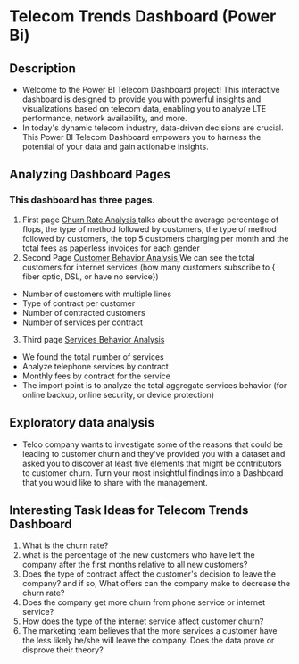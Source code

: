 # Telecom Trends Dashboard (Power Bi)
## Description
- Welcome to the Power BI Telecom Dashboard project! This interactive dashboard is designed to provide you with powerful insights and visualizations based on telecom data, enabling you to analyze LTE performance, network availability, and more. 
- In today's dynamic telecom industry, data-driven decisions are crucial. This Power BI Telecom Dashboard empowers you to harness the potential of your data and gain actionable insights.

## Analyzing Dashboard Pages 
### This dashboard has three pages.
1. First page <a href="https://github.com/MohamedNasr55/Telecom_Trends/blob/main/Dashboard%20Images/Churn%20Rate.png"> Churn Rate Analysis <a> talks about the average percentage of flops, the type of method followed by customers, the type of method followed by customers, the top 5 customers charging per month and the total fees as paperless invoices for each gender
2. Second Page <a href="https://github.com/MohamedNasr55/Telecom_Trends/blob/main/Dashboard%20Images/Customer%20Behavior.png"> Customer Behavior Analysis <a> We can see the total customers for internet services (how many customers subscribe to { fiber optic, DSL, or have no service})
- Number of customers with multiple lines
- Type of contract per customer
- Number of contracted customers
- Number of services per contract
3. Third page <a href="https://github.com/MohamedNasr55/Telecom_Trends/blob/main/Dashboard%20Images/Services%20Behavior.png"> Services Behavior Analysis <a>
- We found the total number of services
- Analyze telephone services by contract 
- Monthly fees by contract for the service
- The import point is to analyze the total aggregate services behavior (for online backup, online security, or device protection)

## Exploratory data analysis
- Telco company wants to investigate some of the reasons that could be leading to customer churn and they've provided you with a dataset and asked you to discover at least five elements that might be contributors to customer churn. 
Turn your most insightful findings into a Dashboard that you would like to share with the management.

## Interesting Task Ideas for Telecom Trends Dashboard
1.	What is the churn rate? 
2.	what is the percentage of the new customers who have left the company after the first months relative to all new customers? 
3.	Does the type of contract affect the customer's decision to leave the company? and if so, What offers can the company make to decrease the churn rate? 
4.	Does the company get more churn from phone service or internet service? 
5.	How does the type of the internet service affect customer churn? 
6.	The marketing team believes that the more services a customer have the less likely he/she will leave the company. Does the data prove or disprove their theory?

